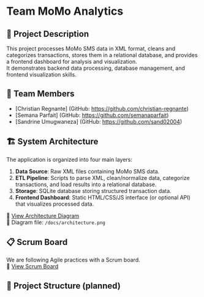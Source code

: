 # Team MoMo Analytics

## 📌 Project Description
This project processes MoMo SMS data in XML format, cleans and categorizes transactions, stores them in a relational database, and provides a frontend dashboard for analysis and visualization.  
It demonstrates backend data processing, database management, and frontend visualization skills.

## 👥 Team Members
- [Christian Regnante] (GitHub: https://github.com/christian-regnante)
- [Semana Parfait] (GitHub: https://github.com/semanaparfait)
- [Sandrine Umugwaneza] (GitHub: https://github.com/sand02004)

## 🏗️ System Architecture
The application is organized into four main layers:
1. **Data Source**: Raw XML files containing MoMo SMS data.  
2. **ETL Pipeline**: Scripts to parse XML, clean/normalize data, categorize transactions, and load results into a relational database.  
3. **Storage**: SQLite database storing structured transaction data.  
4. **Frontend Dashboard**: Static HTML/CSS/JS interface (or optional API) that visualizes processed data.  

📌 [View Architecture Diagram](<INSERT_DRAW_IO_LINK_HERE>)  
📂 Diagram file: `/docs/architecture.png`

## 📋 Scrum Board
We are following Agile practices with a Scrum board.  
📌 [View Scrum Board](<INSERT_SCRUM_BOARD_LINK_HERE>)  

## 📂 Project Structure (planned)
